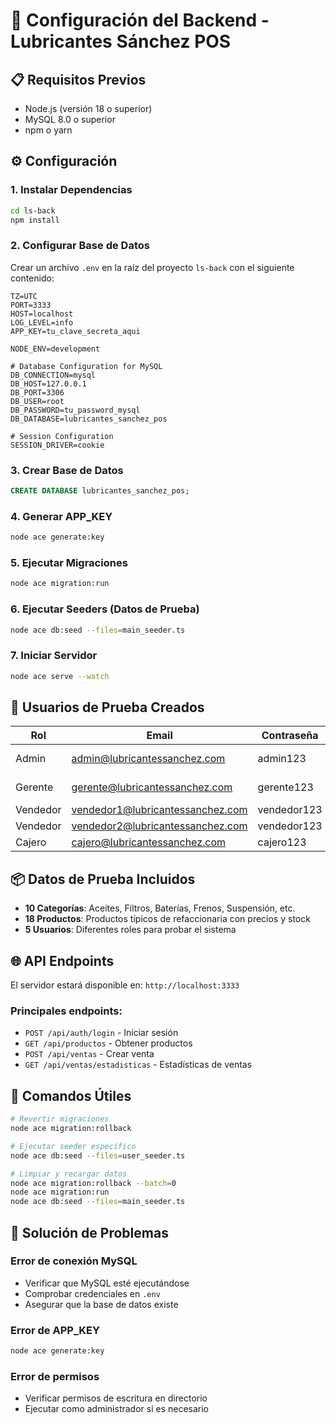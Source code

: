 # 🚀 Configuración del Backend - Lubricantes Sánchez POS

## 📋 Requisitos Previos

- Node.js (versión 18 o superior)
- MySQL 8.0 o superior
- npm o yarn

## ⚙️ Configuración

### 1. Instalar Dependencias
```bash
cd ls-back
npm install
```

### 2. Configurar Base de Datos
Crear un archivo `.env` en la raíz del proyecto `ls-back` con el siguiente contenido:

```env
TZ=UTC
PORT=3333
HOST=localhost
LOG_LEVEL=info
APP_KEY=tu_clave_secreta_aqui

NODE_ENV=development

# Database Configuration for MySQL
DB_CONNECTION=mysql
DB_HOST=127.0.0.1
DB_PORT=3306
DB_USER=root
DB_PASSWORD=tu_password_mysql
DB_DATABASE=lubricantes_sanchez_pos

# Session Configuration
SESSION_DRIVER=cookie
```

### 3. Crear Base de Datos
```sql
CREATE DATABASE lubricantes_sanchez_pos;
```

### 4. Generar APP_KEY
```bash
node ace generate:key
```

### 5. Ejecutar Migraciones
```bash
node ace migration:run
```

### 6. Ejecutar Seeders (Datos de Prueba)
```bash
node ace db:seed --files=main_seeder.ts
```

### 7. Iniciar Servidor
```bash
node ace serve --watch
```

## 👥 Usuarios de Prueba Creados

| Rol | Email | Contraseña | Descripción |
|-----|-------|------------|-------------|
| Admin | admin@lubricantessanchez.com | admin123 | Administrador principal |
| Gerente | gerente@lubricantessanchez.com | gerente123 | Gerente de tienda |
| Vendedor | vendedor1@lubricantessanchez.com | vendedor123 | Vendedor 1 |
| Vendedor | vendedor2@lubricantessanchez.com | vendedor123 | Vendedor 2 |
| Cajero | cajero@lubricantessanchez.com | cajero123 | Cajero |

## 📦 Datos de Prueba Incluidos

- **10 Categorías**: Aceites, Filtros, Baterías, Frenos, Suspensión, etc.
- **18 Productos**: Productos típicos de refaccionaria con precios y stock
- **5 Usuarios**: Diferentes roles para probar el sistema

## 🌐 API Endpoints

El servidor estará disponible en: `http://localhost:3333`

### Principales endpoints:
- `POST /api/auth/login` - Iniciar sesión
- `GET /api/productos` - Obtener productos
- `POST /api/ventas` - Crear venta
- `GET /api/ventas/estadisticas` - Estadísticas de ventas

## 🔧 Comandos Útiles

```bash
# Revertir migraciones
node ace migration:rollback

# Ejecutar seeder específico
node ace db:seed --files=user_seeder.ts

# Limpiar y recargar datos
node ace migration:rollback --batch=0
node ace migration:run
node ace db:seed --files=main_seeder.ts
```

## 🚨 Solución de Problemas

### Error de conexión MySQL
- Verificar que MySQL esté ejecutándose
- Comprobar credenciales en `.env`
- Asegurar que la base de datos existe

### Error de APP_KEY
```bash
node ace generate:key
```

### Error de permisos
- Verificar permisos de escritura en directorio
- Ejecutar como administrador si es necesario
